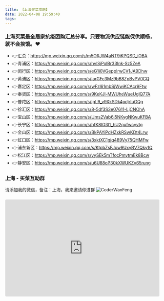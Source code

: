 ```yaml
---
title: 【上海买菜攻略】
date: 2022-04-08 19:59:40
tags:
---
```







### 上海买菜最全居家抗疫团购汇总分享。只要物流供应链能保供顺畅，就不会挨饿。❤
- 👉汇总：https://mp.weixin.qq.com/s/m5ORJW4aNT9iKPQSD_iOBA
- 👉青浦区：https://mp.weixin.qq.com/s/hvlSjPolBr33Ink-Sz5ZeA
- 👉闵行区：https://mp.weixin.qq.com/s/eG1i0VGeppIrwCV1JA9Dhw
- 👉黄浦区：https://mp.weixin.qq.com/s/IarGFc3Mz9bB8ZpBvPV0CQ
- 👉嘉定区：https://mp.weixin.qq.com/s/wFzl61mbSjWwiKCAcr9Ftw
- 👉奉贤区：https://mp.weixin.qq.com/s/9KeKJl-MWUheWueUglQ77A
- 👉普陀区：https://mp.weixin.qq.com/s/IgL9_v9XkSDk4pdjrluGQg
- 👉徐汇区：https://mp.weixin.qq.com/s/8-5df3S3e07611-LjCNOhA
- 👉宝山区：https://mp.weixin.qq.com/s/Ums2Vab6i5NKygNKwuKFBA
- 👉长宁区：https://mp.weixin.qq.com/s/hfK8IO3l1_hU2qufwcyvtg
- 👉金山区：https://mp.weixin.qq.com/s/BkPAYiPdHZxkRSwKDt4Lrw
- 👉虹口区：https://mp.weixin.qq.com/s/3xktXC1gjq489Vy75QHMFw
- 👉浦东新区：https://mp.weixin.qq.com/s/KtpbZsFJow9UxyBV7Qky1Q
- 👉松江区：https://mp.weixin.qq.com/s/vySEk5mTfocPmytmEk8Bcw
- 👉静安区：https://mp.weixin.qq.com/s/u6U88oP30kXWUKZv65rung

<!-- more -->

### 上海 - 买菜互助群
请添加我的微信，备注：上海，我来邀请你进群
![CoderWanFeng](https://www.python-office.com/assets/img/qr-code.842c35b6.jpg)

<div style="position:relative;width:100%;height:0;padding-top:55.56%;padding-bottom:36px;margin-top:1.6em;margin-bottom:0.9em;overflow:hidden;border:1px solid #EBEBEB;border-radius:4px;"><iframe loading="lazy" style="position:absolute;width:100%;height:100%;top:0;left:0;border:none;padding:0;margin:0;" src="https://www.gaoding.com/design/view?id=x36QNreMZW&type=embed" allowfullscreen="allowfullscreen" allow="fullscreen"></iframe></div>